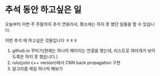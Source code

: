 # 추석 동안 하고싶은 일



오늘부터 이번 주 주말까지 추석 연휴라서, 평소에는 하지 못 했던 일들을 할 수 있습니다.

이번 추석 때 하고싶은 것들입니다 ㅎㅎㅎ

1. github.io 꾸미기(현재는 하나의 페이지는 연결을 했는데, 리스트로 여러개가 보이도록은 하지 못 했습니다.)
2. rulu(yolo c++ version)에서 CNN back propagation 구현
3. 알고리즘 매일 하나씩 해보기